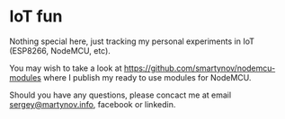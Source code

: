 # IoT fun
Nothing special here, just tracking my personal experiments in IoT (ESP8266, NodeMCU, etc).

You may wish to take a look at https://github.com/smartynov/nodemcu-modules where I publish my ready to use modules for NodeMCU.

Should you have any questions, please concact me at email sergey@martynov.info, facebook or linkedin.
